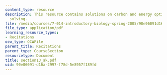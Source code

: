 ```yaml
---
content_type: resource
description: This resource contains solutions on carbon and energy options, and problem
  solving.
file: /media/courses/7-014-introductory-biology-spring-2005/90e06091d16a2997f78d5e8957f189fd_section13_ak.pdf
file_type: application/pdf
learning_resource_types:
- Recitations
ocw_type: OCWFile
parent_title: Recitations
parent_type: CourseSection
resourcetype: Document
title: section13_ak.pdf
uid: 90e06091-d16a-2997-f78d-5e8957f189fd
---
```

